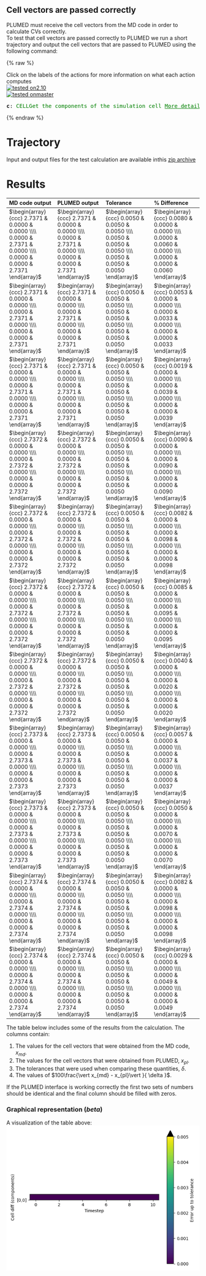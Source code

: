 Cell vectors are passed correctly
---------------------------------

PLUMED must receive the cell vectors from the MD code in order to calculate CVs correctly.  
To test that cell vectors are passed correctly to PLUMED we run a short trajectory and output the cell vectors 
that are passed to PLUMED using the following command: 

{% raw %}
<div class="plumedInputContainer">
<div class="plumedpreheader">
<div class="headerInfo" id="value_details_working1.dat"> Click on the labels of the actions for more information on what each action computes </div>
<div class="containerBadge">
<div class="headerBadge"><a href="working1.dat.plumed.stderr"><img src="https://img.shields.io/badge/2.10-passing-green.svg" alt="tested on2.10" /></a></div>
<div class="headerBadge"><a href="working1.dat.plumed_master.stderr"><img src="https://img.shields.io/badge/master-passing-green.svg" alt="tested onmaster" /></a></div>
</div>
</div>
<pre class="plumedlisting">
<b name="working1.datc" onclick='showPath("working1.dat","working1.datc","working1.datc","black")'>c</b><span style="display:none;" id="working1.datc">The CELL action with label <b>c</b> calculates the following quantities:<table  align="center" frame="void" width="95%" cellpadding="5%"><tr><td width="5%"><b> Quantity </b>  </td><td width="5%"><b> Type </b>  </td><td><b> Description </b> </td></tr><tr><td width="5%">c.ax</td><td width="5%"><font color="black">scalar</font></td><td>the ax component of the cell matrix</td></tr><tr><td width="5%">c.ay</td><td width="5%"><font color="black">scalar</font></td><td>the ay component of the cell matrix</td></tr><tr><td width="5%">c.az</td><td width="5%"><font color="black">scalar</font></td><td>the az component of the cell matrix</td></tr><tr><td width="5%">c.bx</td><td width="5%"><font color="black">scalar</font></td><td>the bx component of the cell matrix</td></tr><tr><td width="5%">c.by</td><td width="5%"><font color="black">scalar</font></td><td>the by component of the cell matrix</td></tr><tr><td width="5%">c.bz</td><td width="5%"><font color="black">scalar</font></td><td>the bz component of the cell matrix</td></tr><tr><td width="5%">c.cx</td><td width="5%"><font color="black">scalar</font></td><td>the cx component of the cell matrix</td></tr><tr><td width="5%">c.cy</td><td width="5%"><font color="black">scalar</font></td><td>the cy component of the cell matrix</td></tr><tr><td width="5%">c.cz</td><td width="5%"><font color="black">scalar</font></td><td>the cz component of the cell matrix</td></tr></table></span>: <span class="plumedtooltip" style="color:green">CELL<span class="right">Get the components of the simulation cell <a href="https://www.plumed.org/doc-master/user-doc/html/CELL" style="color:green">More details</a><i></i></span></span> 
</pre></div>

 {% endraw %} 

# Trajectory

Input and output files for the test calculation are available inthis [zip archive](basic_master.zip)

# Results

| MD code output | PLUMED output | Tolerance | % Difference | 
|:-------------|:--------------|:--------------|:--------------| 
| $\begin{array}{ccc} 2.7371 & 0.0000 & 0.0000 \\\\ 0.0000 & 2.7371 & 0.0000 \\\\ 0.0000 & 0.0000 & 2.7371 \end{array}$ | $\begin{array}{ccc} 2.7371 & 0.0000 & 0.0000 \\\\ 0.0000 & 2.7371 & 0.0000 \\\\ 0.0000 & 0.0000 & 2.7371 \end{array}$ | $\begin{array}{ccc} 0.0050 & 0.0050 & 0.0050 \\\\ 0.0050 & 0.0050 & 0.0050 \\\\ 0.0050 & 0.0050 & 0.0050 \end{array}$ | $\begin{array}{ccc} 0.0080 & 0.0000 & 0.0000 \\\\ 0.0000 & 0.0060 & 0.0000 \\\\ 0.0000 & 0.0000 & 0.0060 \end{array}$ | 
| $\begin{array}{ccc} 2.7371 & 0.0000 & 0.0000 \\\\ 0.0000 & 2.7371 & 0.0000 \\\\ 0.0000 & 0.0000 & 2.7371 \end{array}$ | $\begin{array}{ccc} 2.7371 & 0.0000 & 0.0000 \\\\ 0.0000 & 2.7371 & 0.0000 \\\\ 0.0000 & 0.0000 & 2.7371 \end{array}$ | $\begin{array}{ccc} 0.0050 & 0.0050 & 0.0050 \\\\ 0.0050 & 0.0050 & 0.0050 \\\\ 0.0050 & 0.0050 & 0.0050 \end{array}$ | $\begin{array}{ccc} 0.0053 & 0.0000 & 0.0000 \\\\ 0.0000 & 0.0033 & 0.0000 \\\\ 0.0000 & 0.0000 & 0.0033 \end{array}$ | 
| $\begin{array}{ccc} 2.7371 & 0.0000 & 0.0000 \\\\ 0.0000 & 2.7371 & 0.0000 \\\\ 0.0000 & 0.0000 & 2.7371 \end{array}$ | $\begin{array}{ccc} 2.7371 & 0.0000 & 0.0000 \\\\ 0.0000 & 2.7371 & 0.0000 \\\\ 0.0000 & 0.0000 & 2.7371 \end{array}$ | $\begin{array}{ccc} 0.0050 & 0.0050 & 0.0050 \\\\ 0.0050 & 0.0050 & 0.0050 \\\\ 0.0050 & 0.0050 & 0.0050 \end{array}$ | $\begin{array}{ccc} 0.0019 & 0.0000 & 0.0000 \\\\ 0.0000 & 0.0039 & 0.0000 \\\\ 0.0000 & 0.0000 & 0.0039 \end{array}$ | 
| $\begin{array}{ccc} 2.7372 & 0.0000 & 0.0000 \\\\ 0.0000 & 2.7372 & 0.0000 \\\\ 0.0000 & 0.0000 & 2.7372 \end{array}$ | $\begin{array}{ccc} 2.7372 & 0.0000 & 0.0000 \\\\ 0.0000 & 2.7372 & 0.0000 \\\\ 0.0000 & 0.0000 & 2.7372 \end{array}$ | $\begin{array}{ccc} 0.0050 & 0.0050 & 0.0050 \\\\ 0.0050 & 0.0050 & 0.0050 \\\\ 0.0050 & 0.0050 & 0.0050 \end{array}$ | $\begin{array}{ccc} 0.0090 & 0.0000 & 0.0000 \\\\ 0.0000 & 0.0090 & 0.0000 \\\\ 0.0000 & 0.0000 & 0.0090 \end{array}$ | 
| $\begin{array}{ccc} 2.7372 & 0.0000 & 0.0000 \\\\ 0.0000 & 2.7372 & 0.0000 \\\\ 0.0000 & 0.0000 & 2.7372 \end{array}$ | $\begin{array}{ccc} 2.7372 & 0.0000 & 0.0000 \\\\ 0.0000 & 2.7372 & 0.0000 \\\\ 0.0000 & 0.0000 & 2.7372 \end{array}$ | $\begin{array}{ccc} 0.0050 & 0.0050 & 0.0050 \\\\ 0.0050 & 0.0050 & 0.0050 \\\\ 0.0050 & 0.0050 & 0.0050 \end{array}$ | $\begin{array}{ccc} 0.0082 & 0.0000 & 0.0000 \\\\ 0.0000 & 0.0098 & 0.0000 \\\\ 0.0000 & 0.0000 & 0.0098 \end{array}$ | 
| $\begin{array}{ccc} 2.7372 & 0.0000 & 0.0000 \\\\ 0.0000 & 2.7372 & 0.0000 \\\\ 0.0000 & 0.0000 & 2.7372 \end{array}$ | $\begin{array}{ccc} 2.7372 & 0.0000 & 0.0000 \\\\ 0.0000 & 2.7372 & 0.0000 \\\\ 0.0000 & 0.0000 & 2.7372 \end{array}$ | $\begin{array}{ccc} 0.0050 & 0.0050 & 0.0050 \\\\ 0.0050 & 0.0050 & 0.0050 \\\\ 0.0050 & 0.0050 & 0.0050 \end{array}$ | $\begin{array}{ccc} 0.0085 & 0.0000 & 0.0000 \\\\ 0.0000 & 0.0095 & 0.0000 \\\\ 0.0000 & 0.0000 & 0.0095 \end{array}$ | 
| $\begin{array}{ccc} 2.7372 & 0.0000 & 0.0000 \\\\ 0.0000 & 2.7372 & 0.0000 \\\\ 0.0000 & 0.0000 & 2.7372 \end{array}$ | $\begin{array}{ccc} 2.7372 & 0.0000 & 0.0000 \\\\ 0.0000 & 2.7372 & 0.0000 \\\\ 0.0000 & 0.0000 & 2.7372 \end{array}$ | $\begin{array}{ccc} 0.0050 & 0.0050 & 0.0050 \\\\ 0.0050 & 0.0050 & 0.0050 \\\\ 0.0050 & 0.0050 & 0.0050 \end{array}$ | $\begin{array}{ccc} 0.0040 & 0.0000 & 0.0000 \\\\ 0.0000 & 0.0020 & 0.0000 \\\\ 0.0000 & 0.0000 & 0.0020 \end{array}$ | 
| $\begin{array}{ccc} 2.7373 & 0.0000 & 0.0000 \\\\ 0.0000 & 2.7373 & 0.0000 \\\\ 0.0000 & 0.0000 & 2.7373 \end{array}$ | $\begin{array}{ccc} 2.7373 & 0.0000 & 0.0000 \\\\ 0.0000 & 2.7373 & 0.0000 \\\\ 0.0000 & 0.0000 & 2.7373 \end{array}$ | $\begin{array}{ccc} 0.0050 & 0.0050 & 0.0050 \\\\ 0.0050 & 0.0050 & 0.0050 \\\\ 0.0050 & 0.0050 & 0.0050 \end{array}$ | $\begin{array}{ccc} 0.0057 & 0.0000 & 0.0000 \\\\ 0.0000 & 0.0037 & 0.0000 \\\\ 0.0000 & 0.0000 & 0.0037 \end{array}$ | 
| $\begin{array}{ccc} 2.7373 & 0.0000 & 0.0000 \\\\ 0.0000 & 2.7373 & 0.0000 \\\\ 0.0000 & 0.0000 & 2.7373 \end{array}$ | $\begin{array}{ccc} 2.7373 & 0.0000 & 0.0000 \\\\ 0.0000 & 2.7373 & 0.0000 \\\\ 0.0000 & 0.0000 & 2.7373 \end{array}$ | $\begin{array}{ccc} 0.0050 & 0.0050 & 0.0050 \\\\ 0.0050 & 0.0050 & 0.0050 \\\\ 0.0050 & 0.0050 & 0.0050 \end{array}$ | $\begin{array}{ccc} 0.0050 & 0.0000 & 0.0000 \\\\ 0.0000 & 0.0070 & 0.0000 \\\\ 0.0000 & 0.0000 & 0.0070 \end{array}$ | 
| $\begin{array}{ccc} 2.7374 & 0.0000 & 0.0000 \\\\ 0.0000 & 2.7374 & 0.0000 \\\\ 0.0000 & 0.0000 & 2.7374 \end{array}$ | $\begin{array}{ccc} 2.7374 & 0.0000 & 0.0000 \\\\ 0.0000 & 2.7374 & 0.0000 \\\\ 0.0000 & 0.0000 & 2.7374 \end{array}$ | $\begin{array}{ccc} 0.0050 & 0.0050 & 0.0050 \\\\ 0.0050 & 0.0050 & 0.0050 \\\\ 0.0050 & 0.0050 & 0.0050 \end{array}$ | $\begin{array}{ccc} 0.0082 & 0.0000 & 0.0000 \\\\ 0.0000 & 0.0098 & 0.0000 \\\\ 0.0000 & 0.0000 & 0.0098 \end{array}$ | 
| $\begin{array}{ccc} 2.7374 & 0.0000 & 0.0000 \\\\ 0.0000 & 2.7374 & 0.0000 \\\\ 0.0000 & 0.0000 & 2.7374 \end{array}$ | $\begin{array}{ccc} 2.7374 & 0.0000 & 0.0000 \\\\ 0.0000 & 2.7374 & 0.0000 \\\\ 0.0000 & 0.0000 & 2.7374 \end{array}$ | $\begin{array}{ccc} 0.0050 & 0.0050 & 0.0050 \\\\ 0.0050 & 0.0050 & 0.0050 \\\\ 0.0050 & 0.0050 & 0.0050 \end{array}$ | $\begin{array}{ccc} 0.0029 & 0.0000 & 0.0000 \\\\ 0.0000 & 0.0049 & 0.0000 \\\\ 0.0000 & 0.0000 & 0.0049 \end{array}$ | 


The table below includes some of the results from the calculation.  The columns contain:

1. The values for the cell vectors that were obtained from the MD code, $x_{md}$.
2. The values for the cell vectors that were obtained from PLUMED, $x_{pl}$.
3. The tolerances that were used when comparing these quantities, $\delta$. 
4. The values of $100\frac{\vert x_{md} - x_{pl}\vert }{ \delta }$.

If the PLUMED interface is working correctly the first two sets of numbers should be identical and the final column should be filled with zeros.

### Graphical representation (_beta_)
A visualization of the table above:  
![cell_master](./cell_master.png)
